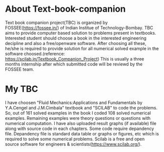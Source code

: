 # About Text-book-companion
Text book companion project(TBC) is organized by FOSSEE(https://fossee.in/) of Indian Institue of Technology-Bombay. TBC aims to provide computer based solution to problems present in textbooks. Interested student should choose a book in the interested engineering decipline and also a free/openware software. After choosing all these, he/she is required to provide solution for all numerical solved example in the software choosed.(reference: https://scilab.in/Textbook_Companion_Project) This is usually a three months internship after which submitted code will be reviewd by the FOSSEE team.

# My TBC
I have choosen "Fluid Mechanics:Applications and Fundamentals by Y.A.Cengel and J.M.Cimbala" textbook and "SCILAB" to code the problems. So, out of 161 solved examples in the book I coded 108 solved numerical examples. Remaining examples were theory questions or questions with numerical computation. I have also uploaded result graphs (if available) file along with source code in each chapters. Some code require depandency file. Depandency file is standard data table or graphs or figures, etc which is required to solve some numerical problems. Scilab is a free and open source software for engineers & scientists(https://www.scilab.org/).
